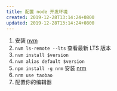 ```yaml
---
title: 配置 node 开发环境
created: 2019-12-28T13:14:24+0800
updated: 2019-12-28T13:14:24+0800
---
```



1. 安装 [nvm](https://github.com/nvm-sh/nvm)
2. `nvm ls-remote --lts` 查看最新 LTS 版本
3. `nvm install $version`
4. `nvm alias default $version`
5. `npm install -g nrm` 安装 [nrm](https://github.com/Pana/nrm)
6. `nrm use taobao`
7. 配置你的编辑器
